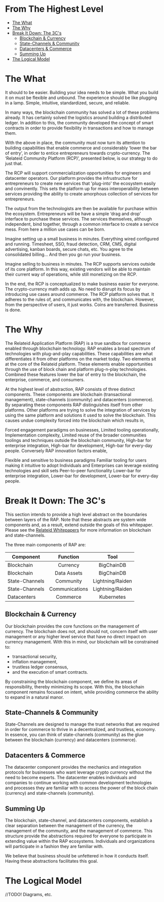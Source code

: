 # From The Highest Level

  * [The What](#the-what)
   * [The Why](#the-why)
   * [Break It Down: The 3C's](#break-it-down-the-3cs)
      * [Blockchain &amp; Currency](#blockchain--currency)
      * [State-Channels &amp; Community](#state-channels--community)
      * [Datacenters &amp; Commerce](#datacenters--commerce)
      * [Summing Up](#summing-up)
   * [The Logical Model](#the-logical-model)

# The What

It should to be easier. Building your idea needs to be simple. What you build it on must be flexible and unbound. The experience should be like plugging in a lamp. Simple, intuitive, standardized, secure, and reliable.

In many ways, the blockchain community has solved a lot of these problems already. It has certainly solved the logistics around building a distributed ledger. In addition to this, the community developed the concept of smart contracts in order to provide flexibility in transactions and how to manage them.

With the above in place, the community must now turn its attention to building capabilities that enable commerce and considerably ‘lower the bar of entry’, in order to entice entrepreneurs towards crypto-currency. The ‘Relateid Community Platform (RCP)’, presented below, is our strategy to do just that.

The RCP will support commercialization opportunities for engineers and datacenter operators. Our platform provides the infrustructure for entrepreneurs to create new services that 'plug-into' the ecosystem easily and convinently. This sets the platform up for mass interoperability between services providing the ability to create amorphous collection of services for entrepreneurs.

The output from the technologists are then be available for purchase within the ecosystem. Entrepreneurs will be have a simple ‘drag and drop’ interface to purchase these services. The services themselves, although independent, bind together, through a common interface to create a service mess. From here a million use cases can be born.

Imagine setting up a small business in minutes. Everything wired configured and running. Timesheet, SSO, fraud detection, CRM, CMS, digital advertising, kanban boards, secure chats, etc. You agree to the consolidated billing… And then you go run your business.

Imagine selling to business in minutes. The RCP supports services outside of its core platform. In this way, existing vendors will be able to maintain their current way of operations, while still monetizing on the RCP.

In the end, the RCP is conceptualized to make business easier for everyone. The crypto-currency math adds up. No need to disrupt its focus by introducing use cases around commerce. The RCP platform solves that. It adheres to the rules of, and communicates with, the blockchain. However, from the perspective of users, it just works. Coins are transferred. Business is done.

# The Why

The Relateid Application Platform (RAP) is a true sandbox for commerce enabled through blockchain technology. RAP enables a broad spectrum of technologies with plug-and-play capabilities. These capabilities are what differentiates it from other platforms on the market today. Two elements sit at the core of the Relateid platform. These elements enable opportunities through the use of block chain and platform plug-n-play technologies. Combined these features lower the bar of entry to the blockchain, the enterprise, commerce, and consumers.

At the highest level of abstraction, RAP consists of three distinct components. These components are blockchain (transactional management), state-channels (community) and datacenters (commerce). By separating these components RAP distinguishes itself from other platforms. Other platforms are trying to solve the integration of services by using the same platform and solutions it used to solve the blockchain. This causes undue complexity forced into the blockchain which results in,

Forced engagement paradigms on businesses,
Limited tooling operationally,
Implementation complexity,
Limited reuse of the broader communities toolings and techniques outside the blockchain community,
High-bar for enterprise integration,
High-bar for development,
High-bar for every-day people.
Conversely RAP innovation factors enable,

Flexible and sensitive to business paradigms
Familiar tooling for users making it intuitive to adopt
Individuals and Enterprises can leverage existing technologies and skill sets
Peer-to-peer functionality
Lower-bar for enterprise integration,
Lower-bar for development,
Lower-bar for every-day people.

# Break It Down: The 3C's

This section intends to provide a high level abstract on the boundaries between layers of the RAP. Note that these abstracts are system wide components and, as a result, extend outside the goals of this whitepaper. Please see the [Relateid Whitepapers](Home) for more information on blockchain and state-channels.

The three main components of RAP are:


| Component      | Function        | Tool             |
| -------------- |:---------------:| :---------------:|
| Blockchain     | Currency        | BigChainDB       |
| Blockchain     | Data Assets     | BigChainDB       |
| State-Channels | Community       | Lightning/Raiden |
| State-Channels | Communications  | Lightning/Raiden |
| Datacenters    | Commerce        | Kubernetes       |

## Blockchain & Currency

Our blockchain provides the core functions on the management of currency. The blockchain does not, and should not, concern itself with user management or any higher level service that have no direct impact on currency management. With this in mind, our blockchain will be constrained to: 

* transactional security,
* inflation management,
* trustless ledger consensus,
* and the execution of smart contracts. 

By constraining the blockchain component, we define its areas of responsibility, thereby minimizing its scope. With this, the blockchain component remains focused on intent, while providing commerce the ability to expand in a natural manor.

## State-Channels & Community

State-Channels are designed to manage the trust networks that are required in order for commerce to thrive in a decentralized, and trustless, economy. In essence, you can think of state-channels (community) as the glue between the blockchain (currency) and datacenters (commerce).

## Datacenters & Commerce

The datacenter component provides the mechanics and integration protocols for businesses who want leverage crypto currency without the need to become experts. The datacenter enables individuals and companies to continue working with common development technologies and processes they are familiar with to access the power of the block chain (currency) and state-channels (community). 

## Summing Up

The blockchain, state-channel, and datacenters components, establish a clear separation between the management of the currency, the management of the community, and the management of commerce. This structure provide the abstractions required for everyone to participate in extending value within the RAP ecosystems. Individuals and organizations will participate in a fashion they are familiar with. 

We believe that business should be unfettered in how it conducts itself. Having these abstractions facilitates this goal.

# The Logical Model

//TODO! Diagrams, etc.
